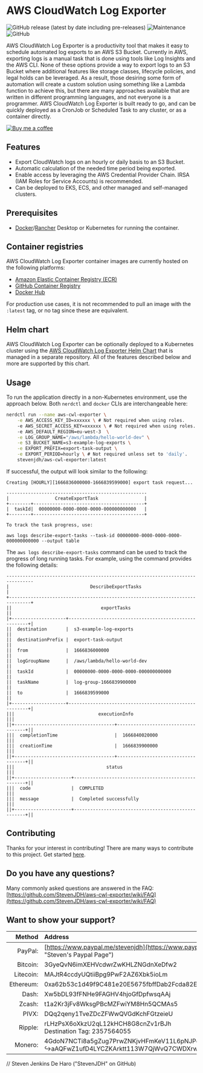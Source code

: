 # AWS CloudWatch Log Exporter

![GitHub release (latest by date including pre-releases)](https://img.shields.io/github/v/release/StevenJDH/aws-cwl-exporter?include_prereleases)
![Maintenance](https://img.shields.io/maintenance/yes/2022)
![GitHub](https://img.shields.io/github/license/StevenJDH/aws-cwl-exporter)

AWS CloudWatch Log Exporter is a productivity tool that makes it easy to schedule automated log exports to an AWS S3 Bucket. Currently in AWS, exporting logs is a manual task that is done using tools like Log Insights and the AWS CLI. None of these options provide a way to export logs to an S3 Bucket where additional features like storage classes, lifecycle policies, and legal holds can be leveraged. As a result, those desiring some form of automation will create a custom solution using something like a Lambda function to achieve this, but there are many approaches available that are written in different programming languages, and not everyone is a programmer. AWS CloudWatch Log Exporter is built ready to go, and can be quickly deployed as a CronJob or Scheduled Task to any cluster, or as a container directly.

[![Buy me a coffee](https://img.shields.io/static/v1?label=Buy%20me%20a&message=coffee&color=important&style=flat&logo=buy-me-a-coffee&logoColor=white)](https://www.buymeacoffee.com/stevenjdh)

## Features
* Export CloudWatch logs on an hourly or daily basis to an S3 Bucket.
* Automatic calculation of the needed time period being exported.
* Enable access by leveraging the AWS Credential Provider Chain. IRSA (IAM Roles for Service Accounts) is recommended.
* Can be deployed to EKS, ECS, and other managed and self-managed clusters.

## Prerequisites
* [Docker](https://www.docker.com/products/docker-desktop)/[Rancher](https://rancherdesktop.io) Desktop or Kubernetes for running the container.

## Container registries
AWS CloudWatch Log Exporter container images are currently hosted on the following platforms:

* [Amazon Elastic Container Registry (ECR)](https://gallery.ecr.aws/stevenjdh/aws-cwl-exporter)
* [GitHub Container Registry](https://github.com/users/StevenJDH/packages/container/package/aws-cwl-exporter)
* [Docker Hub](https://hub.docker.com/r/stevenjdh/aws-cwl-exporter)

For production use cases, it is not recommended to pull an image with the `:latest` tag, or no tag since these are equivalent.

## Helm chart
AWS CloudWatch Log Exporter can be optionally deployed to a Kubernetes cluster using the [AWS CloudWatch Log Exporter Helm Chart](https://github.com/StevenJDH/helm-charts/tree/main/charts/aws-cwl-exporter) that is managed in a separate repository. All of the features described below and more are supported by this chart.

## Usage
To run the application directly in a non-Kubernetes environment, use the approach below. Both `nerdctl` and `docker` CLIs are interchangeable here:

```bash
nerdctl run --name aws-cwl-exporter \
    -e AWS_ACCESS_KEY_ID=xxxxxx \ # Not required when using roles.
    -e AWS_SECRET_ACCESS_KEY=xxxxxx \ # Not required when using roles.
    -e AWS_DEFAULT_REGION=eu-west-3  \
    -e LOG_GROUP_NAME="/aws/lambda/hello-world-dev" \
    -e S3_BUCKET_NAME=s3-example-log-exports \
    -e EXPORT_PREFIX=export-task-output \
    -e EXPORT_PERIOD=hourly \ # Not required unless set to 'daily'.
    stevenjdh/aws-cwl-exporter:latest
```

If successful, the output will look similar to the following:

```text
Creating [HOURLY][1666836000000-1666839599000] export task request...

----------------------------------------------------
|                 CreateExportTask                 |
+--------+-----------------------------------------+
|  taskId|  00000000-0000-0000-0000-000000000000   |
+--------+-----------------------------------------+

To track the task progress, use:

aws logs describe-export-tasks --task-id 00000000-0000-0000-0000-000000000000 --output table
```

The `aws logs describe-export-tasks` command can be used to track the progress of long running tasks. For example, using the command provides the following details:

```text
--------------------------------------------------------------------------------
|                              DescribeExportTasks                             |
+------------------------------------------------------------------------------+
||                                 exportTasks                                ||
|+--------------------+-------------------------------------------------------+|
||  destination       |  s3-example-log-exports                               ||
||  destinationPrefix |  export-task-output                                   ||
||  from              |  1666836000000                                        ||
||  logGroupName      |  /aws/lambda/hello-world-dev                          ||
||  taskId            |  00000000-0000-0000-0000-000000000000                 ||
||  taskName          |  log-group-1666839900000                              ||
||  to                |  1666839599000                                        ||
|+--------------------+-------------------------------------------------------+|
|||                               executionInfo                              |||
||+-------------------------------------+------------------------------------+||
|||  completionTime                     |  1666840020000                     |||
|||  creationTime                       |  1666839900000                     |||
||+-------------------------------------+------------------------------------+||
|||                                  status                                  |||
||+---------------------+----------------------------------------------------+||
|||  code               |  COMPLETED                                         |||
|||  message            |  Completed successfully                            |||
||+---------------------+----------------------------------------------------+||
```

## Contributing
Thanks for your interest in contributing! There are many ways to contribute to this project. Get started [here](https://github.com/StevenJDH/.github/blob/main/docs/CONTRIBUTING.md).

## Do you have any questions?
Many commonly asked questions are answered in the FAQ:
[https://github.com/StevenJDH/aws-cwl-exporter/wiki/FAQ](https://github.com/StevenJDH/aws-cwl-exporter/wiki/FAQ)

## Want to show your support?

|Method       | Address                                                                                                    |
|------------:|:-----------------------------------------------------------------------------------------------------------|
|PayPal:      | [https://www.paypal.me/stevenjdh](https://www.paypal.me/stevenjdh "Steven's Paypal Page")                  |
|Bitcoin:     | 3GyeQvN6imXEHVcdwrZwKHLZNGdnXeDfw2                                                                         |
|Litecoin:    | MAJtR4ccdyUQtiiBpg9PwF2AZ6Xbk5ioLm                                                                         |
|Ethereum:    | 0xa62b53c1d49f9C481e20E5675fbffDab2Fcda82E                                                                 |
|Dash:        | Xw5bDL93fFNHe9FAGHV4hjoGfDpfwsqAAj                                                                         |
|Zcash:       | t1a2Kr3jFv8WksgPBcMZFwiYM8Hn5QCMAs5                                                                        |
|PIVX:        | DQq2qeny1TveZDcZFWwQVGdKchFGtzeieU                                                                         |
|Ripple:      | rLHzPsX6oXkzU2qL12kHCH8G8cnZv1rBJh<br />Destination Tag: 2357564055                                        |
|Monero:      | 4GdoN7NCTi8a5gZug7PrwZNKjvHFmKeV11L6pNJPgj5QNEHsN6eeX3D<br />&#8618;aAQFwZ1ufD4LYCZKArktt113W7QjWvQ7CWDXrwM8yCGgEdhV3Wt|


// Steven Jenkins De Haro ("StevenJDH" on GitHub)
